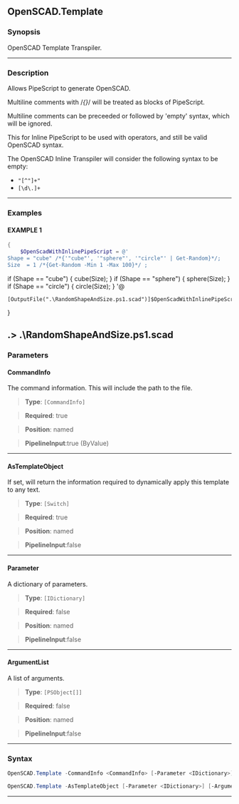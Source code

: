 OpenSCAD.Template
-----------------
### Synopsis
OpenSCAD Template Transpiler.

---
### Description

Allows PipeScript to generate OpenSCAD.

Multiline comments with /*{}*/ will be treated as blocks of PipeScript.

Multiline comments can be preceeded or followed by 'empty' syntax, which will be ignored.

This for Inline PipeScript to be used with operators, and still be valid OpenSCAD syntax. 

The OpenSCAD Inline Transpiler will consider the following syntax to be empty:

* ```"[^"]+"```
* ```[\d\.]+```

---
### Examples
#### EXAMPLE 1
```PowerShell
{
    $OpenScadWithInlinePipeScript = @'
Shape = "cube" /*{'"cube"', '"sphere"', '"circle"' | Get-Random}*/;
Size  = 1 /*{Get-Random -Min 1 -Max 100}*/ ;
```
if (Shape == "cube") {
cube(Size);
}
if (Shape == "sphere") {
sphere(Size);
}
if (Shape == "circle") {
circle(Size);
}
'@

    [OutputFile(".\RandomShapeAndSize.ps1.scad")]$OpenScadWithInlinePipeScript
}

.> .\RandomShapeAndSize.ps1.scad
---
### Parameters
#### **CommandInfo**

The command information.  This will include the path to the file.



> **Type**: ```[CommandInfo]```

> **Required**: true

> **Position**: named

> **PipelineInput**:true (ByValue)



---
#### **AsTemplateObject**

If set, will return the information required to dynamically apply this template to any text.



> **Type**: ```[Switch]```

> **Required**: true

> **Position**: named

> **PipelineInput**:false



---
#### **Parameter**

A dictionary of parameters.



> **Type**: ```[IDictionary]```

> **Required**: false

> **Position**: named

> **PipelineInput**:false



---
#### **ArgumentList**

A list of arguments.



> **Type**: ```[PSObject[]]```

> **Required**: false

> **Position**: named

> **PipelineInput**:false



---
### Syntax
```PowerShell
OpenSCAD.Template -CommandInfo <CommandInfo> [-Parameter <IDictionary>] [-ArgumentList <PSObject[]>] [<CommonParameters>]
```
```PowerShell
OpenSCAD.Template -AsTemplateObject [-Parameter <IDictionary>] [-ArgumentList <PSObject[]>] [<CommonParameters>]
```
---


